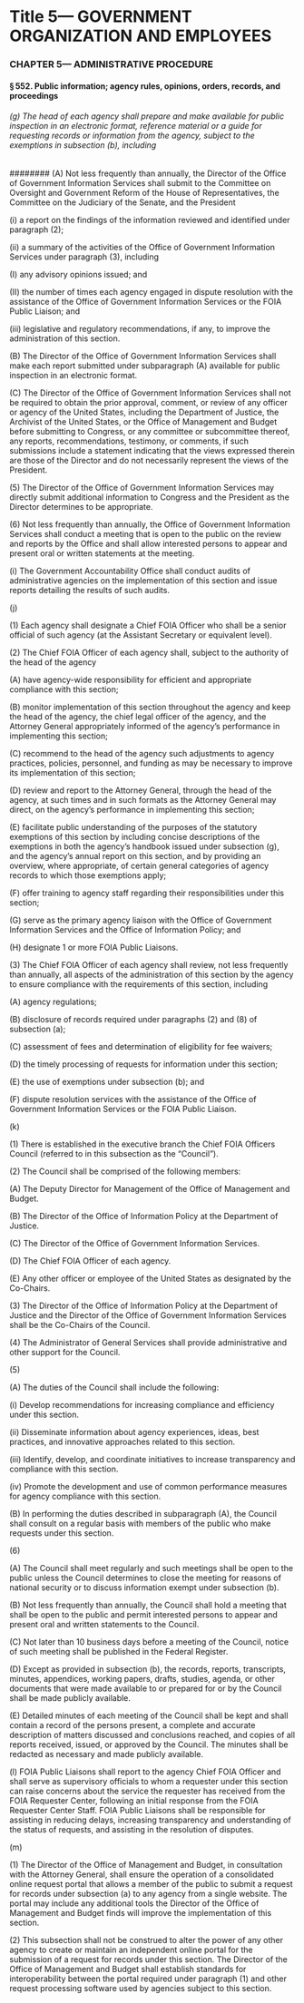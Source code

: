 
# Title 5— GOVERNMENT ORGANIZATION AND EMPLOYEES
### CHAPTER 5— ADMINISTRATIVE PROCEDURE
#### § 552. Public information; agency rules, opinions, orders, records, and proceedings
###### (g) The head of each agency shall prepare and make available for public inspection in an electronic format, reference material or a guide for requesting records or information from the agency, subject to the exemptions in subsection (b), including
######## (A) Not less frequently than annually, the Director of the Office of Government Information Services shall submit to the Committee on Oversight and Government Reform of the House of Representatives, the Committee on the Judiciary of the Senate, and the President

(i) a report on the findings of the information reviewed and identified under paragraph (2);

(ii) a summary of the activities of the Office of Government Information Services under paragraph (3), including

(I) any advisory opinions issued; and

(II) the number of times each agency engaged in dispute resolution with the assistance of the Office of Government Information Services or the FOIA Public Liaison; and

(iii) legislative and regulatory recommendations, if any, to improve the administration of this section.

(B) The Director of the Office of Government Information Services shall make each report submitted under subparagraph (A) available for public inspection in an electronic format.

(C) The Director of the Office of Government Information Services shall not be required to obtain the prior approval, comment, or review of any officer or agency of the United States, including the Department of Justice, the Archivist of the United States, or the Office of Management and Budget before submitting to Congress, or any committee or subcommittee thereof, any reports, recommendations, testimony, or comments, if such submissions include a statement indicating that the views expressed therein are those of the Director and do not necessarily represent the views of the President.

(5) The Director of the Office of Government Information Services may directly submit additional information to Congress and the President as the Director determines to be appropriate.

(6) Not less frequently than annually, the Office of Government Information Services shall conduct a meeting that is open to the public on the review and reports by the Office and shall allow interested persons to appear and present oral or written statements at the meeting.

(i) The Government Accountability Office shall conduct audits of administrative agencies on the implementation of this section and issue reports detailing the results of such audits.

(j)

(1) Each agency shall designate a Chief FOIA Officer who shall be a senior official of such agency (at the Assistant Secretary or equivalent level).

(2) The Chief FOIA Officer of each agency shall, subject to the authority of the head of the agency

(A) have agency-wide responsibility for efficient and appropriate compliance with this section;

(B) monitor implementation of this section throughout the agency and keep the head of the agency, the chief legal officer of the agency, and the Attorney General appropriately informed of the agency’s performance in implementing this section;

(C) recommend to the head of the agency such adjustments to agency practices, policies, personnel, and funding as may be necessary to improve its implementation of this section;

(D) review and report to the Attorney General, through the head of the agency, at such times and in such formats as the Attorney General may direct, on the agency’s performance in implementing this section;

(E) facilitate public understanding of the purposes of the statutory exemptions of this section by including concise descriptions of the exemptions in both the agency’s handbook issued under subsection (g), and the agency’s annual report on this section, and by providing an overview, where appropriate, of certain general categories of agency records to which those exemptions apply;

(F) offer training to agency staff regarding their responsibilities under this section;

(G) serve as the primary agency liaison with the Office of Government Information Services and the Office of Information Policy; and

(H) designate 1 or more FOIA Public Liaisons.

(3) The Chief FOIA Officer of each agency shall review, not less frequently than annually, all aspects of the administration of this section by the agency to ensure compliance with the requirements of this section, including

(A) agency regulations;

(B) disclosure of records required under paragraphs (2) and (8) of subsection (a);

(C) assessment of fees and determination of eligibility for fee waivers;

(D) the timely processing of requests for information under this section;

(E) the use of exemptions under subsection (b); and

(F) dispute resolution services with the assistance of the Office of Government Information Services or the FOIA Public Liaison.

(k)

(1) There is established in the executive branch the Chief FOIA Officers Council (referred to in this subsection as the “Council”).

(2) The Council shall be comprised of the following members:

(A) The Deputy Director for Management of the Office of Management and Budget.

(B) The Director of the Office of Information Policy at the Department of Justice.

(C) The Director of the Office of Government Information Services.

(D) The Chief FOIA Officer of each agency.

(E) Any other officer or employee of the United States as designated by the Co-Chairs.

(3) The Director of the Office of Information Policy at the Department of Justice and the Director of the Office of Government Information Services shall be the Co-Chairs of the Council.

(4) The Administrator of General Services shall provide administrative and other support for the Council.

(5)

(A) The duties of the Council shall include the following:

(i) Develop recommendations for increasing compliance and efficiency under this section.

(ii) Disseminate information about agency experiences, ideas, best practices, and innovative approaches related to this section.

(iii) Identify, develop, and coordinate initiatives to increase transparency and compliance with this section.

(iv) Promote the development and use of common performance measures for agency compliance with this section.

(B) In performing the duties described in subparagraph (A), the Council shall consult on a regular basis with members of the public who make requests under this section.

(6)

(A) The Council shall meet regularly and such meetings shall be open to the public unless the Council determines to close the meeting for reasons of national security or to discuss information exempt under subsection (b).

(B) Not less frequently than annually, the Council shall hold a meeting that shall be open to the public and permit interested persons to appear and present oral and written statements to the Council.

(C) Not later than 10 business days before a meeting of the Council, notice of such meeting shall be published in the Federal Register.

(D) Except as provided in subsection (b), the records, reports, transcripts, minutes, appendices, working papers, drafts, studies, agenda, or other documents that were made available to or prepared for or by the Council shall be made publicly available.

(E) Detailed minutes of each meeting of the Council shall be kept and shall contain a record of the persons present, a complete and accurate description of matters discussed and conclusions reached, and copies of all reports received, issued, or approved by the Council. The minutes shall be redacted as necessary and made publicly available.

(l) FOIA Public Liaisons shall report to the agency Chief FOIA Officer and shall serve as supervisory officials to whom a requester under this section can raise concerns about the service the requester has received from the FOIA Requester Center, following an initial response from the FOIA Requester Center Staff. FOIA Public Liaisons shall be responsible for assisting in reducing delays, increasing transparency and understanding of the status of requests, and assisting in the resolution of disputes.

(m)

(1) The Director of the Office of Management and Budget, in consultation with the Attorney General, shall ensure the operation of a consolidated online request portal that allows a member of the public to submit a request for records under subsection (a) to any agency from a single website. The portal may include any additional tools the Director of the Office of Management and Budget finds will improve the implementation of this section.

(2) This subsection shall not be construed to alter the power of any other agency to create or maintain an independent online portal for the submission of a request for records under this section. The Director of the Office of Management and Budget shall establish standards for interoperability between the portal required under paragraph (1) and other request processing software used by agencies subject to this section.
